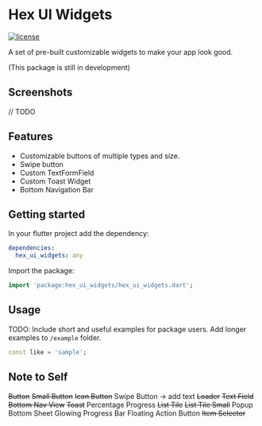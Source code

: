 # Hex UI Widgets

[![license](https://img.shields.io/github/license/Ashir14/hex_ui_widgets)](https://github.com/Ashir14/hex_ui_widgets/blob/master/LICENSE)

A set of pre-built customizable widgets to make your app look good.

(This package is still in development)

## Screenshots

// TODO

## Features

- Customizable buttons of multiple types and size.
- Swipe button
- Custom TextFormField
- Custom Toast Widget
- Bottom Navigation Bar

## Getting started

In your flutter project add the dependency:

```yaml
dependencies:
  hex_ui_widgets: any
```

Import the package:

```dart
import 'package:hex_ui_widgets/hex_ui_widgets.dart';
```

## Usage

TODO: Include short and useful examples for package users. Add longer examples
to `/example` folder.

```dart
const like = 'sample';
```

## Note to Self

~~Button~~
~~Small Button~~
~~Icon Button~~
Swipe Button -> add text
~~Loader~~
~~Text Field~~
~~Bottom Nav View~~
~~Toast~~
Percentage Progress
~~List Tile~~
~~List Tile Small~~
Popup
Bottom Sheet
Glowing Progress Bar
Floating Action Button
~~Item Selector~~

